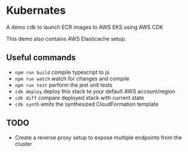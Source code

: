 # Kubernates

A demo cdk to launch ECR images to AWS EKS using AWS CDK

This demo also contains AWS Elasticache setup.

## Useful commands

- `npm run build` compile typescript to js
- `npm run watch` watch for changes and compile
- `npm run test` perform the jest unit tests
- `cdk deploy` deploy this stack to your default AWS account/region
- `cdk diff` compare deployed stack with current state
- `cdk synth` emits the synthesized CloudFormation template

## TODO

- Create a reverse proxy setup to expose multiple endpoints from the cluster
